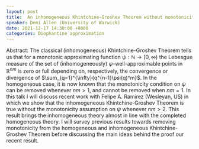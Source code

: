 ```yaml
---
layout: post
title:  An inhomogeneous Khintchine-Groshev Theorem without monotonicity
speaker: Demi Allen (University of Warwick)
date: 2021-12-17 14:30:00 +0000
categories: Diophantine approximation
---
```


Abstract: The classical (inhomogeneous) Khintchine-Groshev Theorem tells us that for a monotonic approximating function $\psi: \mathbb{N} \to [0,\infty)$ the Lebesgue measure of the set of (inhomogeneously) $\psi$-well-approximable points in $\mathbb{R}^{nm}$ is zero or full depending on, respectively, the convergence or divergence of $\sum_{q=1}^{\infty}{q^{n-1}\psi(q)^m}$. In the homogeneous case, it is now known that the monotonicity condition on $\psi$ can be removed whenever $nm>1$, and cannot be removed when $nm=1$. In this talk I will discuss recent work with Felipe A. Ramírez (Wesleyan, US) in which we show that the inhomogeneous Khintchine-Groshev Theorem is true without the monotonicity assumption on $\psi$ whenever $nm>2$. This result brings the inhomogeneous theory almost in line with the completed homogeneous theory. I will survey previous results towards removing monotonicity from the homogeneous and inhomogeneous Khintchine-Groshev Theorem before discussing the main ideas behind the proof our recent result.